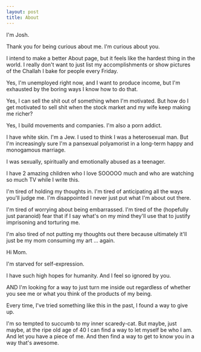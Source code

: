 ```yaml
---
layout: post
title: About
---
```


I'm Josh.

Thank you for being curious about me. I'm curious about you.

I intend to make a better About page, but it feels like the hardest thing in the world. I really don't want to just list my accomplishments or show pictures of the Challah I bake for people every Friday.

Yes, I'm unemployed right now, and I want to produce income, but I'm exhausted by the boring ways I know how to do that.

Yes, I can sell the shit out of something when I'm motivated. But how do I get motivated to sell shit when the stock market and my wife keep making me richer?

Yes, I build movements and companies. I'm also a porn addict.

I have white skin. I'm a Jew. I used to think I was a heterosexual man. But I'm increasingly sure I'm a pansexual polyamorist in a long-term happy and monogamous marriage.

I was sexually, spiritually and emotionally abused as a teenager.

I have 2 amazing children who I love SOOOOO much and who are watching so much TV while I write this.

I'm tired of holding my thoughts in. I'm tired of anticipating all the ways you'll judge me. I'm disappointed I never just put what I'm about out there.

I'm tired of worrying about being embarrassed. I'm tired of the (hopefully just paranoid) fear that if I say what's on my mind they'll use that to justify imprisoning and torturing me.

I'm also tired of not putting my thoughts out there because ultimately it'll just be my mom consuming my art ... again.

Hi Mom.

I'm starved for self-expression.

I have such high hopes for humanity. And I feel so ignored by you.

AND I'm looking for a way to just turn me inside out regardless of whether you see me or what you think of the products of my being.

Every time, I've tried something like this in the past, I found a way to give up.

I'm so tempted to succumb to my inner scaredy-cat. But maybe, just maybe, at the ripe old age of 40 I can find a way to let myself be who I am. And let you have a piece of me. And then find a way to get to know you in a way that's awesome.


<!---
<figure>
  <img alt="Christopher Hitchens" src="https://upload.wikimedia.org/wikipedia/commons/6/63/Christopher_Hitchens_2008-04-24_001.jpg" />
  <figcaption>
    Photo by Fri Tanke and licensed under the <a href="https://creativecommons.org/licenses/by/3.0/deed.en">Creative Commons Attribution 3.0 Unported</a> license.
  </figcaption>
</figure>

From [Wikipedia](https://en.wikipedia.org/wiki/Christopher_Hitchens):

>Christopher Eric Hitchens (13 April 1949 – 15 December 2011) was an Anglo-American author, columnist, essayist, orator, religious and literary critic, social critic, and journalist. Hitchens was the author, co-author, editor or co-editor of over 30 books, including five collections of essays on culture, politics and literature. A staple of public discourse, his confrontational style of debate made him both a lauded intellectual and a controversial public figure. He contributed to New Statesman, The Nation, The Weekly Standard, The Atlantic, London Review of Books, The Times Literary Supplement, Slate, Free Inquiry and Vanity Fair.
-->
